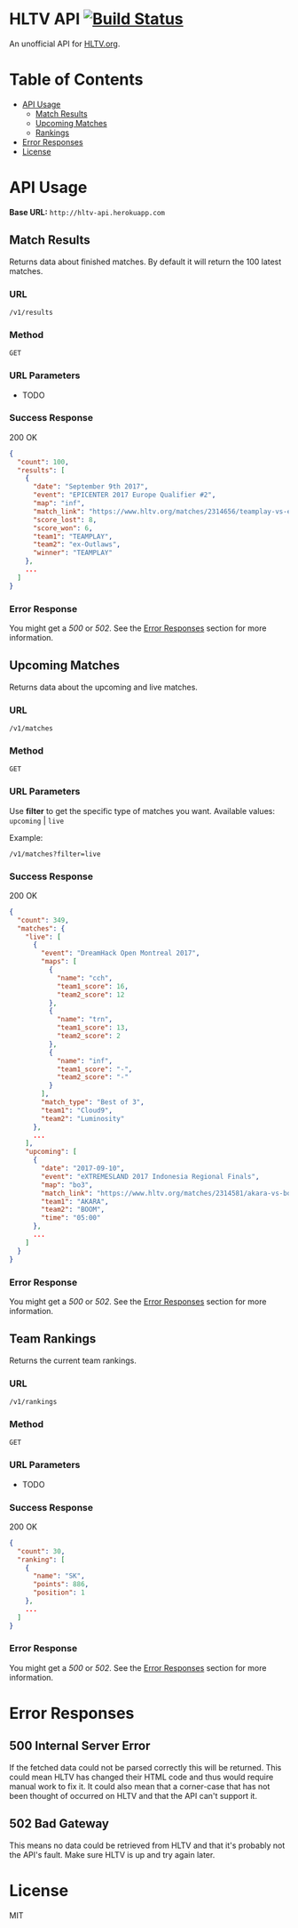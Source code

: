 # HLTV API [![Build Status](https://travis-ci.org/simeg/hltv-api.svg?branch=master)](https://travis-ci.org/simeg/hltv-api)
An unofficial API for [HLTV.org](HLTV.org).

# Table of Contents
- [API Usage](#api-usage)
    - [Match Results](#match-results)
    - [Upcoming Matches](#upcoming-matches)
    - [Rankings](#team-rankings)
- [Error Responses](#error-responses)
- [License](#license)

# API Usage
**Base URL:** `http://hltv-api.herokuapp.com`


## Match Results
Returns data about finished matches. By default it will return the 100 latest matches.

### URL
`/v1/results`

### Method
`GET`

### URL Parameters
- TODO

### Success Response
200 OK
```json
{
  "count": 100,
  "results": [
    {
      "date": "September 9th 2017",
      "event": "EPICENTER 2017 Europe Qualifier #2",
      "map": "inf",
      "match_link": "https://www.hltv.org/matches/2314656/teamplay-vs-ex-outlaws-epicenter-2017-europe-qualifier-2",
      "score_lost": 8,
      "score_won": 6,
      "team1": "TEAMPLAY",
      "team2": "ex-Outlaws",
      "winner": "TEAMPLAY"
    },
    ...
  ]
}
```

### Error Response
You might get a _500_ or _502_. See the [Error Responses](#error-responses) section for more information.


## Upcoming Matches
Returns data about the upcoming and live matches.

### URL
`/v1/matches`

### Method
`GET`

### URL Parameters
Use **filter** to get the specific type of matches you want.
Available values: `upcoming` | `live`

Example:
```
/v1/matches?filter=live
```

### Success Response
200 OK
```json
{
  "count": 349,
  "matches": {
    "live": [
      {
        "event": "DreamHack Open Montreal 2017",
        "maps": [
          {
            "name": "cch",
            "team1_score": 16,
            "team2_score": 12
          },
          {
            "name": "trn",
            "team1_score": 13,
            "team2_score": 2
          },
          {
            "name": "inf",
            "team1_score": "-",
            "team2_score": "-"
          }
        ],
        "match_type": "Best of 3",
        "team1": "Cloud9",
        "team2": "Luminosity"
      },
      ...
    ],
    "upcoming": [
      {
        "date": "2017-09-10",
        "event": "eXTREMESLAND 2017 Indonesia Regional Finals",
        "map": "bo3",
        "match_link": "https://www.hltv.org/matches/2314581/akara-vs-boom-extremesland-2017-indonesia-regional-finals",
        "team1": "AKARA",
        "team2": "BOOM",
        "time": "05:00"
      },
      ...
    ]
  }
}
```

### Error Response
You might get a _500_ or _502_. See the [Error Responses](#error-responses) section for more information.


## Team Rankings
Returns the current team rankings.

### URL
`/v1/rankings`

### Method
`GET`

### URL Parameters
- TODO

### Success Response
200 OK
```json
{
  "count": 30,
  "ranking": [
    {
      "name": "SK",
      "points": 886,
      "position": 1
    },
    ...
  ]
}
```

### Error Response
You might get a _500_ or _502_. See the [Error Responses](#error-responses) section for more information.

# Error Responses
## 500 Internal Server Error
If the fetched data could not be parsed correctly this will be returned. This could mean HLTV has changed their HTML code and thus would require manual work to fix it. It could also mean that a corner-case that has not been thought of occurred on HLTV and that the API can't support it.
## 502 Bad Gateway
This means no data could be retrieved from HLTV and that it's probably not the API's fault. Make sure HLTV is up and try again later.

# License
MIT
